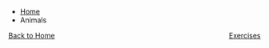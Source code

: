 <ul class="breadcrumb">
  <li><a href="index.html">Home</a></li>
  <li>Animals</li>
</ul>


<p>
  <a style="float:left;" href="index.html">Back to Home</a>
  <a style="float:right;" href="page6.html">Exercises</a>
  </p>
  <div style="clear:both;"></div>

